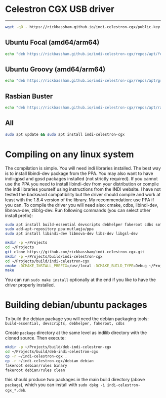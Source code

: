 # Celestron CGX USB driver
-------------------------------------

```bash
wget -qO - https://rickbassham.github.io/indi-celestron-cgx/public.key | sudo apt-key add -
```

## Ubuntu Focal (amd64/arm64)

```bash
echo "deb https://rickbassham.github.io/indi-celestron-cgx/repos/apt/focal focal main" | sudo tee /etc/apt/sources.list.d/indi-celestron-cgx.list
```

## Ubuntu Groovy (amd64/arm64)

```bash
echo "deb https://rickbassham.github.io/indi-celestron-cgx/repos/apt/groovy groovy main" | sudo tee /etc/apt/sources.list.d/indi-celestron-cgx.list
```

## Rasbian Buster

```bash
echo "deb https://rickbassham.github.io/indi-celestron-cgx/repos/apt/raspbian buster main" | sudo tee /etc/apt/sources.list.d/indi-celestron-cgx.list
```

## All

```bash
sudo apt update && sudo apt install indi-celestron-cgx
```

Compiling on any linux system
=============================

The compilation is simple. You will need indi libraries installed. The best way
is to install libindi-dev package from the PPA. You may also want to have
indi-gpsd and gpsd packages installed (not strictly required). If you cannot use
the PPA you need to install libindi-dev from your distribution or compile the
indi libraries yourself using instructions from the INDI website. I have not
tested the backward compatibility but the driver should compile and work at
least with the 1.8.4 version of the library. My recommendation: use PPA if you
can. To compile the driver you will need also: cmake, cdbs, libindi-dev,
libnova-dev, zlib1g-dev. Run following commands (you can select other install
prefix):

```sh
sudo apt install build-essential devscripts debhelper fakeroot cdbs software-properties-common cmake
sudo add-apt-repository ppa:mutlaqja/ppa
sudo apt install libindi-dev libnova-dev libz-dev libgsl-dev
```

```sh
mkdir -p ~/Projects
cd ~/Projects
git clone https://github.com/rickbassham/indi-celestron-cgx.git
mkdir -p ~/Projects/build/indi-celestron-cgx
cd ~/Projects/build/indi-celestron-cgx
cmake -DCMAKE_INSTALL_PREFIX=/usr/local -DCMAKE_BUILD_TYPE=Debug ~/Projects/indi-celestron-cgx
make
```
You can run `sudo make install` optionally at the end if you like to have the driver
properly installed.

Building debian/ubuntu packages
===============================

To build the debian package you will need the debian packaging tools:
`build-essential, devscripts, debhelper, fakeroot, cdbs`

Create `package` directory at the same level as indilib directory with the
cloned source. Then execute:

```sh
mkdir -p ~/Projects/build/deb-indi-celestron-cgx
cd ~/Projects/build/deb-indi-celestron-cgx
cp -r ~/indi-celestron-cgx .
cp -r ~/indi-celestron-cgx/debian debian
fakeroot debian/rules binary
fakeroot debian/rules clean
```
this should produce two packages in the main build directory (above `package`),
which you can install with `sudo dpkg -i indi-celestron-cgx_*.deb`.


